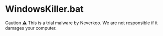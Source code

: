 # WindowsKiller.bat
 Caution ⚠ This is a trial malware by Neverkoo. We are not responsible if it damages your computer.
